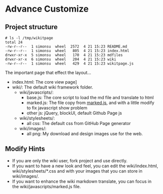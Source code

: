 Advance Customize
===

## Project structure

```
# ls -l /tmp/wikitpage
total 24
-rw-r--r--  1 simonsu  wheel  2572  4 21 15:23 README.md
-rw-r--r--  1 simonsu  wheel   805  4 21 15:23 index.html
drwxr-xr-x  5 simonsu  wheel   170  4 21 15:23 mdfiles
drwxr-xr-x  6 simonsu  wheel   204  4 21 15:23 wiki
-rw-r--r--  1 simonsu  wheel   429  4 21 15:23 wikitpage.js
```

The important page that effect the layout...

* index.html: The core view page]
* wiki/: The default wiki framework folder.
  * wiki/javascripts/: 
    * base.js: The core script to load the md file and translate to html
    * marked.js: The file copy from [marked.js](https://github.com/chjj/marked), and with a little modify to fix javascript show problem
    * other js: jQuery, blockUI, default Github Page js
  * wiki/stylesheets/: 
    * all css: The default css from GitHub Page generator
  * wiki/images/:
    * all png: My download and design images use for the web.

## Modify Hints

* If you are only the wiki user, fork project and use directly.
* If you want to have a new look and feel, you can edit the wiki/index.html, wiki/stylesheets/*.css and with your images that you can store in wiki/images/.
* If you want to enhance the wiki markdown translate, you can focus in the wiki/javascripts/marked.js file.